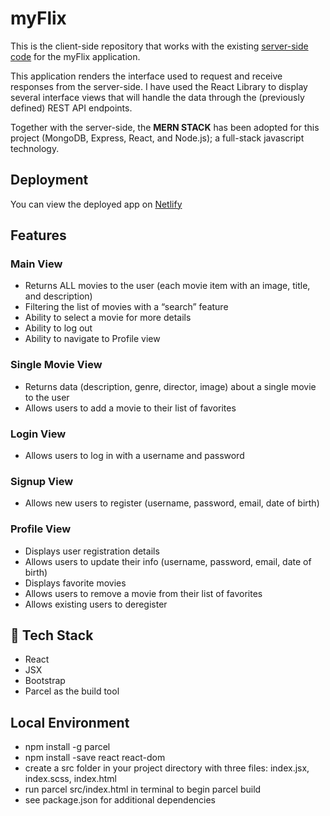 # myFlix

This is the client-side repository that works with the existing [server-side code](https://github.com/shivg90/myflix-app) for the myFlix application.

This application renders the interface used to request and receive responses from the server-side.
I have used the React Library to display several interface views that will handle the data through the (previously defined) REST API endpoints.

Together with the server-side, the **MERN STACK** has been adopted for this project (MongoDB, Express, React, and Node.js); a full-stack javascript technology.

## Deployment

You can view the deployed app on [Netlify](https://shivg90-myflix-movie-app.netlify.app/login)

## Features

### Main View
- Returns ALL movies to the user (each movie item with an image, title, and description)
- Filtering the list of movies with a “search” feature
- Ability to select a movie for more details
- Ability to log out
- Ability to navigate to Profile view

### Single Movie View
- Returns data (description, genre, director, image) about a single movie to the user
- Allows users to add a movie to their list of favorites

### Login View
- Allows users to log in with a username and password

### Signup View
- Allows new users to register (username, password, email, date of birth)

### Profile View
- Displays user registration details
- Allows users to update their info (username, password, email, date of birth)
- Displays favorite movies
- Allows users to remove a movie from their list of favorites
- Allows existing users to deregister


## 🚀 Tech Stack
- React
- JSX
- Bootstrap
- Parcel as the build tool

## Local Environment

- npm install -g parcel
- npm install -save react react-dom
- create a src folder in your project directory with three files: index.jsx, index.scss, index.html
- run parcel src/index.html in terminal to begin parcel build
- see package.json for additional dependencies


